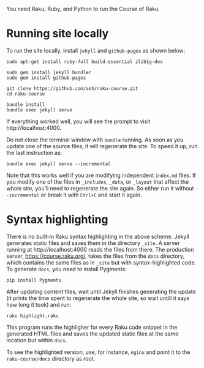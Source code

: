 You need Raku, Ruby, and Python to run the Course of Raku.

# Running site locally

To run the site locally, install `jekyll` and `github-pages` as shown below:

    sudo apt-get install ruby-full build-essential zlib1g-dev

    sudo gem install jekyll bundler
    sudo gem install github-pages

    git clone https://github.com/ash/raku-course.git
    cd raku-course

    bundle install
    bundle exec jekyll serve

If everything worked well, you will see the prompt to visit http://localhost:4000.

Do not close the terminal window with `bundle` running. As soon as you update one of the source files, it will regenerate the site. To speed it up, run the last instruction as:

    bundle exec jekyll serve --incremental

Note that this works well if you are modifying independent `index.md` files. If you modify one of the files in `_includes`, `_data`, or `_layout` that affect the whole site, you’ll need to regenerate the site again. So either run it without `--incremental` or break it with `Ctrl+C` and start it again.

# Syntax highlighting

There is no built-in Raku syntax highlighting in the above scheme. Jekyll generates static files and saves them in the directory `_site`. A server running at http://localhost:4000 reads the files from there. The production server, https://course.raku.org/, takes the files from the `docs` directory, which contains the same files as in `_site` but with syntax-highlighted code. To generate `docs`, you need to install Pygments:

    pip install Pygments

After updating content files, wait until Jekyll finishes generating the update (it prints the time spent to regenerate the whole site, so wait untill it says how long it took) and run:

    raku highlight.raku

This program runs the highligher for every Raku code snippet in the generated HTML files and saves the updated static files at the same location but within `docs`.

To see the highlighted version, use, for instance, `nginx` and point it to the `raku-course/docs` directory as root.
